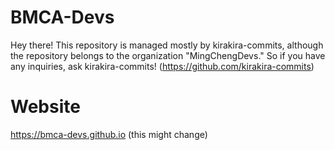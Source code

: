 # BMCA-Devs
Hey there! This repository is managed mostly by kirakira-commits, although the repository belongs to the organization "MingChengDevs." So if you have any inquiries, ask kirakira-commits! (https://github.com/kirakira-commits)
# Website
https://bmca-devs.github.io
(this might change)
